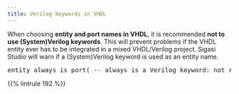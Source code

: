 ```yaml
---
title: Verilog keywords in VHDL
---
```


When choosing **entity and port names in VHDL**, it is recommended **not to use (System)Verilog keywords**.
This will prevent problems if the VHDL entity ever has to be integrated in a mixed VHDL/Verilog project.
Sigasi Studio will warn if a (System)Verilog keyword is used as an entity name.

<pre>entity <span class="error">always</span> is port( -- always is a Verilog keyword: not recommended!</pre>

{{% lintrule 192 %}}
